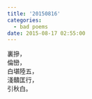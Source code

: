 ```yaml
---
title: '20150816'
categories:
  - bad poems
date: 2015-08-17 02:55:00
---
```

裏摻，<br />
倫巒，<br />
白堪陸五，<br />
淺贛匡行，<br />
引秋白。
